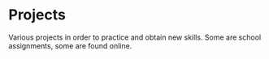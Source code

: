 # Projects
Various projects in order to practice and obtain new skills.
Some are school assignments, some are found online.
